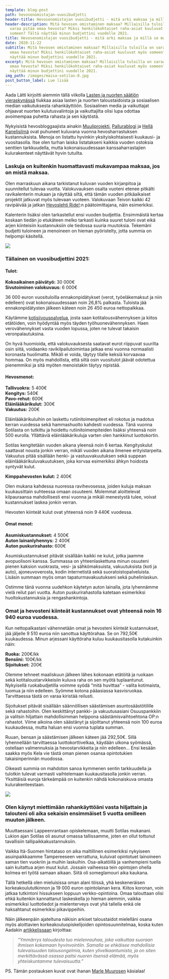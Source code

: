 ```yaml
---
template: blog-post
path: hevosenomistajan-vuosibudjetti
header-title: Hevosenomistajan vuosibudjetti - mitä arki maksaa ja millä se maksetaan?
header-description: Mitä hevosen omistaminen maksaa? Millaisilla tuloilla on
  varaa pitää omaa hevosta? Miksi henkilökohtaiset raha-asiat kuuluvat myös
  someen? Tältä näyttää minun budjettini vuodelle 2021.
title: Hevosenomistajan vuosibudjetti - mitä arki maksaa ja millä se maksetaan?
date: 2020-11-22
subtitle: Mitä hevosen omistaminen maksaa? Millaisilla tuloilla on varaa pitää
  omaa hevosta? Miksi henkilökohtaiset raha-asiat kuuluvat myös someen? Tältä
  näyttää minun budjettini vuodelle 2021.
excerpt: Mitä hevosen omistaminen maksaa? Millaisilla tuloilla on varaa pitää
  omaa hevosta? Miksi henkilökohtaiset raha-asiat kuuluvat myös someen? Tältä
  näyttää minun budjettini vuodelle 2021.
img_path: /images/maisa-sotilas-8.jpg
post_button_label: Lue lisää
---
```

Aada Lätti kirjoitti aiemmin tällä viikolla [Lasten ja nuorten säätiön vieraskynässä](https://www.nuori.fi/2020/11/19/yha-useampi-nuori-rakentaa-identiteettiaan-kuluttamisen-kautta/) tiukkaa asiaa lasten ja nuorten taloustaidoista ja sosiaalisen median vaikutuksesta rahankäyttöön. Sosiaalinen media ja vaikuttajat ohjaavat nuorten kulutusvalintoja ja vaikuttajilta olisi lupa odottaa avoimempaa puhetta rahasta ja sen käytöstä.

Nykyisistä hevosbloggaajista ainakin [Muuliprojekti](https://www.muuliprojekti.fi), [Pallurablogi](https://pallurablogi.blogspot.com) ja [Hellä Kanelisilmä](http://hellakanelisilma.blogspot.com) ovat puhuneet kuluvana vuonna hevosharrastuksen kustannuksista. Menoja on listattu hyvinkin yksityiskohtaisesti kuukausi- ja vuositasolla. Itse olen turhan laiska listatakseni kaikkia vuoden ostoksia senttien tarkkuudella, mutta kokonaisuudessaan kanssaharrastajien kulurakenteet näyttävät hyvin tutuilta.

### Laskuja on kuitenkin huomattavasti mukavampaa maksaa, jos on mistä maksaa.

Olen marraskuun aikana tarkistanut kuluvan vuoden kirjanpitoa ja suunnitellut tulevaa vuotta. Valokuvauksen osalta vuoteni etenee pitkälti ravikalenterin mukaan ja näyttää siltä, että tämän vuoden pitkäaikaiset projektit jatkuvat myös tulevaan vuoteen. Valokuvaan Teivon kaikki 42 ravipäivää ja jatkan [Hevoslehti Ride!](https://www.123ride.fi):n päätoimittajana, näin esimerkiksi.

Kalenterin lisäksi olen tarkastellut ensi vuoden budjettia. Ensimmäistä kertaa koskaan tiedän jo etukäteen melko tarkasti kuinka suuret tuloni ovat eikä arjen kiinteisiin kustannuksiin ole tiedossa suuria muutoksia. Tekemäni budjetti tuloineen ja menoineen on hieman pyöristelty, jotta summia on helpompi käsitellä.

![](/images/maisa-sotilas-10.jpg)

### Tällainen on vuosibudjettini 2021:

#### **Tulot:**

**Kokoaikainen päivätyö:** 30 000€\
**Sivutoiminen valokuvaus:** 6 000€

36 000 euron vuosituloilla ennakonpidätykset (verot, työeläkemaksut ja niin edelleen) ovat kokonaisuudessaan noin 26,8% palkasta. Tuloista jää ennakonpidätysten jälkeen käteen noin 26 450 euroa nettopalkkaa.

Käytämme [kotisiivouspalvelua](https://www.kotipuhtaaksi.fi), josta saan kotitalousvähennyksen ja kiitos etätöiden, voin hyödyntää myös täyden työhuonevähennyksen. Haen verovähennykset vasta vuoden lopussa, joten ne tulevat takaisin veronpalautuksina.

On hyvä huomioida, että valokuvauksesta saatavat eurot riippuvat suurilta osin siitä, voidaanko ravikilpailutoimintaa jatkaa ensi vuonna normaalisti koronasta huolimatta. Mikäli ei voida, täytyy tilalle keksiä korvaavaa hommaa. On myös mahdollista, että siltä osin vuositulot jäävät odotettua pienemmiksi ja sitä myöten menoistakin täytyy nipistää.

#### **Hevosmenot:**

**Tallivuokra:** 5 400€\
**Kengitys:** 540€\
**Pavo-rehut:** 600€\
**Eläinlääkärikulut:** 300€\
**Vakuutus:** 200€

Eläinlääkärikuluihin on laskettu rutiinitoimenpiteet eli rokotus ja madotus kerran vuodessa sekä hammashuolto kahdesti vuodessa. Tänä vuonna Sotilasta on tutkittu ja hoidettu rutiinitoimenpiteiden lisäksi yhteensä noin 500 eurolla. Yllättäviä eläinlääkärikuluja varten olen hankkinut luottokortin.

Sotilas kengitetään vuoden aikana yleensä noin 6 kertaa. Kengityskulut saattavat nousta jonkin verran, mikäli vuoden aikana ilmenee erityistarpeita. Vakuutus pitää sisällään henki- ja vastuuvakuutuksen sekä suppean eläinlääkärikuluvakuutuksen, joka korvaa esimerkiksi ähkyn hoidosta syntyvät kulut.

**Kimppahevosten kulut:** 2 400€

Olen mukana kahdessa nuoressa ravihevosessa, joiden kuluja maksan kuukausittain suhteessa omaan osuuteeni. Molemmat aloittelevat kilpauraansa mahdollisesti ensi vuonna ja mikäli menestystä tulee, voivat kustannukset laskea jonkin verran.

Hevosten kiinteät kulut ovat yhteensä noin 9 440€ vuodessa.

#### **Omat menot:**

**Asumiskustannukset:** 4 500€\
**Auton lainanlyhennys:** 2 400€\
**Auton puskurirahasto:** 600€

Asumiskustannukset pitävät sisällään kaikki ne kulut, jotka jaamme avopuolisoni kanssa. Summassa on yhteenlaskettuna minun osuuteni pienen kaksion vuokrasta, vesi- ja sähkömaksuista, vakuutuksista (koti ja auto), ajoneuvoverosta, kodin internetistä sekä suoratoistopalveluista. Lisäsin summaan myös oman tapaturmavakuutukseni sekä puhelinlaskun.

Ostimme tänä vuonna uudehkon käytetyn auton lainalla, jota lyhennämme vielä reilut pari vuotta. Auton puskurirahastolla katetaan esimerkiksi huoltokustannuksia ja rengashankintoja.

### Omat ja hevosteni kiinteät kustannukset ovat yhteensä noin 16 940 euroa vuodessa.

Kun nettopalkastani vähennetään omat ja hevosteni kiinteät kustannukset, jää jäljelle 9 510 euroa niin sanottua käyttörahaa. Se on 792,50€ kuukaudessa. Minun arjessani käyttöraha kuluu kuukausitasolla kutakuinkin näin:

**Ruoka:** 200€/kk\
**Bensiini:** 100€/kk\
**Sijoitukset:** 200€

Olemme tehneet maaliskuun jälkeen lähes kokonaan etätöitä ja ruokaan sekä kotitaloustarvikkeisiin kuluva raha on sen myötä tuplaantunut. Nykyisellä ruokabudjetilla voimme syödä “mitä huvittaa” - valita kotimaista, luomua ja niin edelleen. Syömme kotona pääasiassa kasvisruokaa. Tarvittaessa tästä on varaa kiristää reilusti.

Sijoitukset pitävät sisällään säännöllisen säästämisen asuntosäästötilille sekä rahastoihin. Olen keskittänyt pankki- ja vakuutusasiani Osuuspankkiin ja valitsin hiljattain mahdollisimman helppona säästämisvaihtoehtona OP:n rahastot. Viime aikoina olen säästänyt ja sijoittanut yhteensä noin 100 euroa kuukaudessa, mutta haluan ensi vuonna tuplata summan.

Ruuan, bensan ja säästämisen jälkeen käteen jää 292,50€. Sillä lyhennellään tarvittaessa luottokorttivelkaa, käydään ulkona syömässä, ostellaan valmennuksia ja hevostarvikkeita ja niin edelleen… Ensi kesään saakka myös Kela vie tästä oman pienen osansa opintotukien takaisinperinnän muodossa.

Oikeasti summia on mahdoton sanoa kymmenen sentin tarkkuudella ja tulotkin tulevat varmasti vaihtelemaan kuukausitasolla jonkin verran. Yksittäisiä euroja tärkeämpää on kuitenkin nähdä kokonaiskuva omasta kulurakenteestaan.

![](/images/maisa-sotilas-2.jpg)

### Olen käynyt miettimään rahankäyttöäni vasta hiljattain ja talouteni oli aika sekaisin ensimmäiset 5 vuotta omilleen muuton jälkeen.

Muuttaessani Lappeenrantaan opiskelemaan, muutti Sotilas mukanani. Lukion ajan Sotilas oli asunut omassa tallissamme, joten en ollut tottunut tavallisiin tallipaikkakustannuksiin.

Vaikka Itä-Suomen hintataso on aika maltillinen esimerkiksi nykyiseen asuinpaikkaamme Tampereeseen verrattuna, kuluivat opintotuet lainoineen saman tien vuokriin ja muihin laskuihin. Osa-aikatöillä ja vanhempieni tuella sain kuitattua arjen muut kulut. Jossain vaiheessa tein opintojen ohella kolmea eri työtä samaan aikaan. Siitä oli someglamouri aika kaukana.

Tällä hetkellä olen mieluisissa oman alani töissä, yhä keskeneräisen korkeakoulututkinnon ja 19 000 euron opintolainan kera. Kiitos koronan, voin jatkaa tutkintoni hissukseen loppuun verkko-opintoina. Omaa talouttaan olisi ehkä kuitenkin kannattanut laskeskella jo hieman aiemmin, vaikka esimerkiksi luottotiedot ja mielenterveys ovat yhä tallella enkä ole haksahtanut esimerkiksi pikavippeihin.

Näin jälkeenpäin ajateltuna näkisin arkiset taloustaidot mielelläni osana myös aloittavien korkeakouluopiskelijoiden opintosuunnitelmaa, koska kuten Aadakin [artikkelissaan](https://www.nuori.fi/2020/11/19/yha-useampi-nuori-rakentaa-identiteettiaan-kuluttamisen-kautta/) kirjoittaa:

> *“Ymmärrys taloudesta tuo mielenrauhaa, joka vaikuttaa suoraan ihmisen kokemaan hyvinvointiin. Samalla se ehkäisee mahdollisia tulevaisuuden talousongelmia, kuten ylivelkaantumista, ja on siten merkittävässä osassa paitsi nuoren itsensä elämää, myös yhteiskuntamme tulevaisuutta.”*

PS. Tämän postauksen kuvat ovat ihanan [Marle Muurosen](https://www.instagram.com/marlemuuronen/) käsialaa!